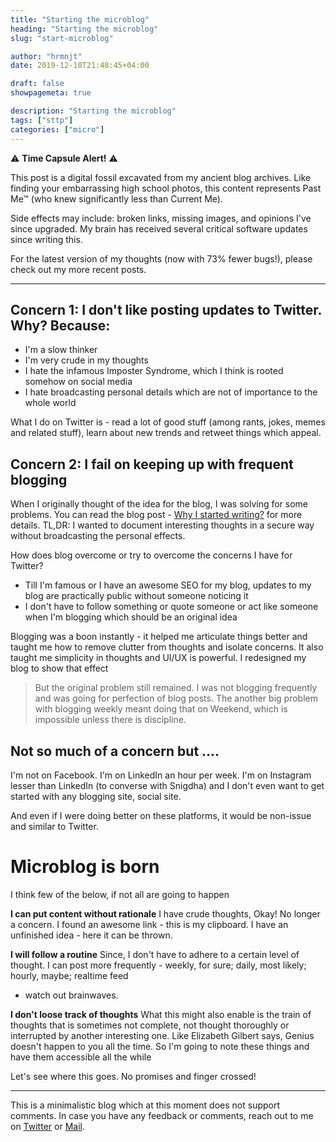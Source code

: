 ```yaml
---
title: "Starting the microblog"
heading: "Starting the microblog"
slug: "start-microblog"

author: "hrmnjt"
date: 2019-12-10T21:48:45+04:00

draft: false
showpagemeta: true

description: "Starting the microblog"
tags: ["sttp"]
categories: ["micro"]
---
```


⚠️ **Time Capsule Alert!** ⚠️

This post is a digital fossil excavated from my ancient blog archives. Like finding your embarrassing high school photos, this content represents Past Me™ (who knew significantly less than Current Me).

Side effects may include: broken links, missing images, and opinions I've since upgraded. My brain has received several critical software updates since writing this.

For the latest version of my thoughts (now with 73% fewer bugs!), please check out my more recent posts.

---

## Concern 1: I don't like posting updates to Twitter. Why? Because:
- I'm a slow thinker
- I'm very crude in my thoughts
- I hate the infamous Imposter Syndrome, which I think is rooted somehow on
social media
- I hate broadcasting personal details which are not of importance to the
whole world

What I do on Twitter is - read a lot of good stuff (among rants, jokes, memes
and related stuff), learn about new trends and retweet things which appeal.

## Concern 2: I fail on keeping up with frequent blogging
When I originally thought of the idea for the blog, I was solving for some
problems. You can read the blog post -
[Why I started writing?](https://hrmn.in/blog/why-did-i-start-writing/) for
more details. TL,DR: I wanted to document interesting thoughts in a secure way
without broadcasting the personal effects.

How does blog overcome or try to overcome the concerns I have for Twitter?
- Till I'm famous or I have an awesome SEO for my blog, updates to my blog are
practically public without someone noticing it
- I don't have to follow something or quote someone or act like someone when
I'm blogging which should be an original idea

Blogging was a boon instantly - it helped me articulate things better and
taught me how to remove clutter from thoughts and isolate concerns. It also
taught me simplicity in thoughts and UI/UX is powerful. I redesigned my blog
to show that effect

> But the original problem still remained. I was not blogging frequently and
was going for perfection of blog posts. The another big problem with blogging
weekly meant doing that on Weekend, which is impossible unless there is
discipline.

## Not so much of a concern but ....
I'm not on Facebook. I'm on LinkedIn an hour per week. I'm on Instagram lesser
than LinkedIn (to converse with Snigdha) and I don't even want to get started
with any blogging site, social site.

And even if I were doing better on these platforms, it would be non-issue and
similar to Twitter.

# Microblog is born

I think few of the below, if not all are going to happen

**I can put content without rationale**
I have crude thoughts, Okay! No longer a concern. I found an awesome link -
this is my clipboard. I have an unfinished idea - here it can be thrown.

**I will follow a routine**
Since, I don't have to adhere to a certain level of thought. I can post more
frequently - weekly, for sure; daily, most likely; hourly, maybe; realtime feed
- watch out brainwaves.

**I don't loose track of thoughts**
What this might also enable is the train of thoughts that is sometimes not
complete, not thought thoroughly or interrupted by another interesting one.
Like Elizabeth Gilbert says, Genius doesn't happen to you all the time. So I'm
going to note these things and have them accessible all the while

Let's see where this goes. No promises and finger crossed!

---

This is a minimalistic blog which at this moment does not support comments. In
case you have any feedback or comments, reach out to me on
[Twitter](https://twitter.com/hrmnjts)
or [Mail](mailto:hrmnjt@hrmn.in).
